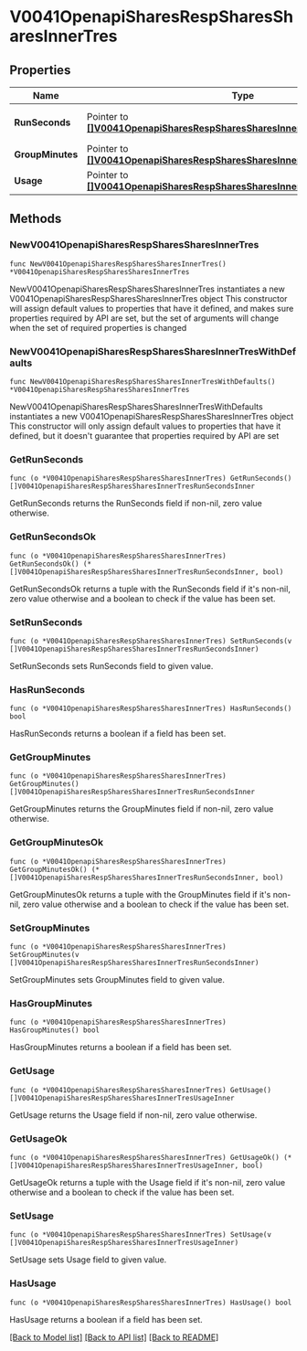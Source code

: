 # V0041OpenapiSharesRespSharesSharesInnerTres

## Properties

Name | Type | Description | Notes
------------ | ------------- | ------------- | -------------
**RunSeconds** | Pointer to [**[]V0041OpenapiSharesRespSharesSharesInnerTresRunSecondsInner**](V0041OpenapiSharesRespSharesSharesInnerTresRunSecondsInner.md) | currently running tres-secs &#x3D; grp_used_tres_run_secs | [optional] 
**GroupMinutes** | Pointer to [**[]V0041OpenapiSharesRespSharesSharesInnerTresRunSecondsInner**](V0041OpenapiSharesRespSharesSharesInnerTresRunSecondsInner.md) | tres-minute limit | [optional] 
**Usage** | Pointer to [**[]V0041OpenapiSharesRespSharesSharesInnerTresUsageInner**](V0041OpenapiSharesRespSharesSharesInnerTresUsageInner.md) | measure of each tres usage | [optional] 

## Methods

### NewV0041OpenapiSharesRespSharesSharesInnerTres

`func NewV0041OpenapiSharesRespSharesSharesInnerTres() *V0041OpenapiSharesRespSharesSharesInnerTres`

NewV0041OpenapiSharesRespSharesSharesInnerTres instantiates a new V0041OpenapiSharesRespSharesSharesInnerTres object
This constructor will assign default values to properties that have it defined,
and makes sure properties required by API are set, but the set of arguments
will change when the set of required properties is changed

### NewV0041OpenapiSharesRespSharesSharesInnerTresWithDefaults

`func NewV0041OpenapiSharesRespSharesSharesInnerTresWithDefaults() *V0041OpenapiSharesRespSharesSharesInnerTres`

NewV0041OpenapiSharesRespSharesSharesInnerTresWithDefaults instantiates a new V0041OpenapiSharesRespSharesSharesInnerTres object
This constructor will only assign default values to properties that have it defined,
but it doesn't guarantee that properties required by API are set

### GetRunSeconds

`func (o *V0041OpenapiSharesRespSharesSharesInnerTres) GetRunSeconds() []V0041OpenapiSharesRespSharesSharesInnerTresRunSecondsInner`

GetRunSeconds returns the RunSeconds field if non-nil, zero value otherwise.

### GetRunSecondsOk

`func (o *V0041OpenapiSharesRespSharesSharesInnerTres) GetRunSecondsOk() (*[]V0041OpenapiSharesRespSharesSharesInnerTresRunSecondsInner, bool)`

GetRunSecondsOk returns a tuple with the RunSeconds field if it's non-nil, zero value otherwise
and a boolean to check if the value has been set.

### SetRunSeconds

`func (o *V0041OpenapiSharesRespSharesSharesInnerTres) SetRunSeconds(v []V0041OpenapiSharesRespSharesSharesInnerTresRunSecondsInner)`

SetRunSeconds sets RunSeconds field to given value.

### HasRunSeconds

`func (o *V0041OpenapiSharesRespSharesSharesInnerTres) HasRunSeconds() bool`

HasRunSeconds returns a boolean if a field has been set.

### GetGroupMinutes

`func (o *V0041OpenapiSharesRespSharesSharesInnerTres) GetGroupMinutes() []V0041OpenapiSharesRespSharesSharesInnerTresRunSecondsInner`

GetGroupMinutes returns the GroupMinutes field if non-nil, zero value otherwise.

### GetGroupMinutesOk

`func (o *V0041OpenapiSharesRespSharesSharesInnerTres) GetGroupMinutesOk() (*[]V0041OpenapiSharesRespSharesSharesInnerTresRunSecondsInner, bool)`

GetGroupMinutesOk returns a tuple with the GroupMinutes field if it's non-nil, zero value otherwise
and a boolean to check if the value has been set.

### SetGroupMinutes

`func (o *V0041OpenapiSharesRespSharesSharesInnerTres) SetGroupMinutes(v []V0041OpenapiSharesRespSharesSharesInnerTresRunSecondsInner)`

SetGroupMinutes sets GroupMinutes field to given value.

### HasGroupMinutes

`func (o *V0041OpenapiSharesRespSharesSharesInnerTres) HasGroupMinutes() bool`

HasGroupMinutes returns a boolean if a field has been set.

### GetUsage

`func (o *V0041OpenapiSharesRespSharesSharesInnerTres) GetUsage() []V0041OpenapiSharesRespSharesSharesInnerTresUsageInner`

GetUsage returns the Usage field if non-nil, zero value otherwise.

### GetUsageOk

`func (o *V0041OpenapiSharesRespSharesSharesInnerTres) GetUsageOk() (*[]V0041OpenapiSharesRespSharesSharesInnerTresUsageInner, bool)`

GetUsageOk returns a tuple with the Usage field if it's non-nil, zero value otherwise
and a boolean to check if the value has been set.

### SetUsage

`func (o *V0041OpenapiSharesRespSharesSharesInnerTres) SetUsage(v []V0041OpenapiSharesRespSharesSharesInnerTresUsageInner)`

SetUsage sets Usage field to given value.

### HasUsage

`func (o *V0041OpenapiSharesRespSharesSharesInnerTres) HasUsage() bool`

HasUsage returns a boolean if a field has been set.


[[Back to Model list]](../README.md#documentation-for-models) [[Back to API list]](../README.md#documentation-for-api-endpoints) [[Back to README]](../README.md)


